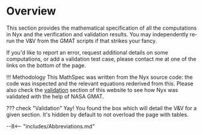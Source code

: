 # Overview
This section provides the mathematical specification of all the computations in Nyx and the verification and validation results. You may independently re-run the V&V from the GMAT scripts if that strikes your fancy.

If you'd like to report an error, request additional details on some computations, or add a validation test case, please contact me at one of the links on the bottom of the page.

!!! Methodology
    This MathSpec was written from the Nyx source code: the code was inspected and the relevant equations rederived from this. Please also check the [validation](/validation/) section of this website to see how Nyx was validated with the help of NASA GMAT.

??? check "Validation"
    Yay! You found the box which will detail the V&V for a given section. It's hidden by default to not overload the page with tables.

--8<-- "includes/Abbreviations.md"